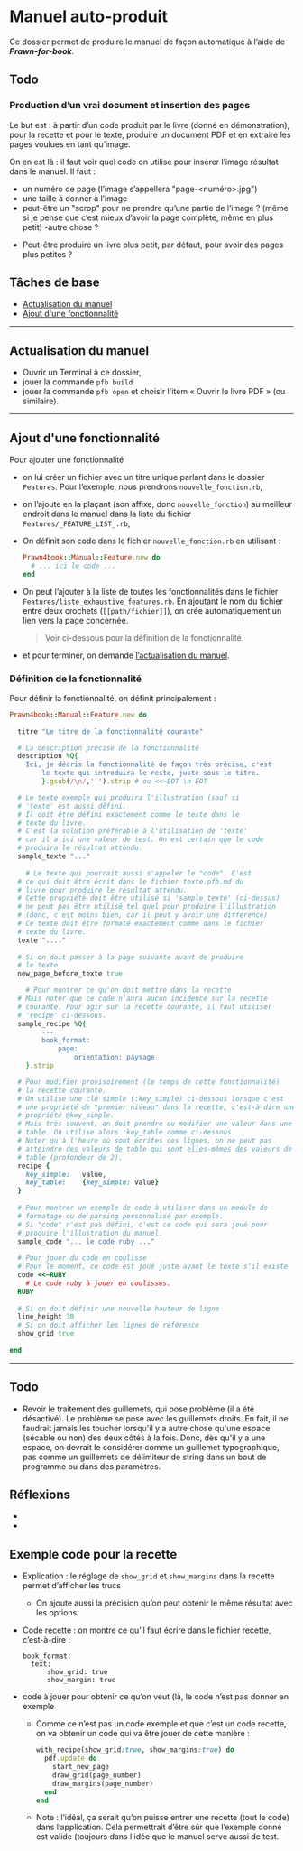 # Manuel auto-produit

Ce dossier permet de produire le manuel de façon automatique à l’aide de ***Prawn-for-book***.

## Todo

### Production d’un vrai document et insertion des pages

Le but est : à partir d’un code produit par le livre (donné en démonstration), pour la recette et pour le texte, produire un document PDF et en extraire les pages voulues en tant qu’image.

On en est là : il faut voir quel code on utilise pour insérer l’image résultat dans le manuel.
Il faut :
- un numéro de page (l’image s’appellera "page-<numéro>.jpg")
- une taille à donner à l’image
- peut-être un "scrop" pour ne prendre qu’une partie de l’image ? (même si je pense que c’est mieux d’avoir la page complète, même en plus petit)
-autre chose ?

* Peut-être produire un livre plus petit, par défaut, pour avoir des pages plus petites ?

## Tâches de base

* [Actualisation du manuel](#update-manual)
* [Ajout d'une fonctionnalité](#add-feature)


---

<a name="update-manual"></a>

## Actualisation du manuel

* Ouvrir un Terminal à ce dossier,
* jouer la commande `pfb build`
* jouer la commande `pfb open` et choisir l'item « Ouvrir le livre PDF » (ou similaire).

---

<a name="add-feature"></a>

## Ajout d'une fonctionnalité

Pour ajouter une fonctionnalité


* on lui créer un fichier avec un titre unique parlant dans le dossier `Features`. Pour l’exemple, nous prendrons `nouvelle_fonction.rb`,

* on l’ajoute en la plaçant (son affixe, donc `nouvelle_fonction`) au meilleur endroit dans le manuel dans la liste du fichier `Features/_FEATURE_LIST_.rb`,

* On définit son code dans le fichier `nouvelle_fonction.rb` en utilisant :

  ~~~ruby
  Prawn4book::Manual::Feature.new do
    # ... ici le code ...
  end
  ~~~

* On peut l’ajouter à la liste de toutes les fonctionnalités dans le fichier `Features/liste_exhaustive_features.rb`. En ajoutant le nom du fichier entre deux crochets (`[[path/fichier]]`), on crée automatiquement un lien vers la page concernée.

  > Voir ci-dessous pour la définition de la fonctionnalité.

* et pour terminer, on demande [l’actualisation du manuel](#update-manual).

### Définition de la fonctionnalité

Pour définir la fonctionnalité, on définit principalement :

~~~ruby
Prawn4book::Manual::Feature.new do
  
  titre "Le titre de la fonctionnalité courante"

  # La description précise de la fonctionnalité
  description %Q{
  	Ici, je décris la fonctionnalité de façon très précise, c'est
		le texte qui introduira le reste, juste sous le titre.
		}.gsub(/\n/,' ').strip # ou <<~EOT \n EOT

  # Le texte exemple qui produira l'illustration (sauf si
  # 'texte' est aussi défini.
  # Il doit être défini exactement comme le texte dans le
  # texte du livre.
  # C'est la solution préférable à l'utilisation de 'texte'
  # car il a ici une valeur de test. On est certain que le code
  # produira le résultat attendu.
  sample_texte "..."
  
	# Le texte qui pourrait aussi s'appeler le "code". C'est
  # ce qui doit être écrit dans le fichier texte.pfb.md du
  # livre pour produire le résultat attendu. 
  # Cette propriété doit être utilisé si 'sample_texte' (ci-dessus)
  # ne peut pas être utilisé tel quel pour produire l'illustration
  # (donc, c'est moins bien, car il peut y avoir une différence)
  # Ce texte doit être formaté exactement comme dans le fichier
  # texte du livre.
  texte "...."
  
  # Si on doit passer à la page suivante avant de produire
  # le texte
  new_page_before_texte true

	# Pour montrer ce qu'on doit mettre dans la recette 
  # Mais noter que ce code n'aura aucun incidence sur la recette
  # courante. Pour agir sur la recette courante, il faut utiliser
  # 'recipe' ci-dessous.
  sample_recipe %Q{
		---
		book_format:
			page:
				orientation: paysage
	}.strip

  # Pour modifier provisoirement (le temps de cette fonctionnalité)
  # la recette courante.
  # On utilise une clé simple (:key_simple) ci-dessous lorsque c'est
  # une propriété de "premier niveau" dans la recette, c'est-à-dire une
  # propriété @key_simple.
  # Mais très souvent, on doit prendre ou modifier une valeur dans une
  # table. On utilise alors :key_table comme ci-dessous.
  # Noter qu'à l'heure où sont écrites ces lignes, on ne peut pas 
  # atteindre des valeurs de table qui sont elles-mêmes des valeurs de
  # table (profondeur de 2).
  recipe {
  	key_simple:   value,
    key_table:    {key_simple: value}
  }
  
  # Pour montrer un exemple de code à utiliser dans un module de
  # formatage ou de parsing personnalisé par exemple.
  # Si "code" n'est pas défini, c'est ce code qui sera joué pour
  # produire l'illustration du manuel.
  sample_code "... le code ruby ..."
  
  # Pour jouer du code en coulisse
  # Pour le moment, ce code est joué juste avant le texte s'il existe
  code <<~RUBY
  	# Le code ruby à jouer en coulisses.
  RUBY
  
  # Si on doit définir une nouvelle hauteur de ligne
  line_height 30
  # Si on doit afficher les lignes de référence
  show_grid true
  
end
~~~



---



## Todo

* Revoir le traitement des guillemets, qui pose problème (il a été désactivé). Le problème se pose avec les guillemets droits. En fait, il ne faudrait jamais les toucher lorsqu'il y a autre chose qu'une espace (sécable ou non) des deux côtés à la fois. Donc, dès qu'il y a une espace, on devrait le considérer comme un guillemet typographique, pas comme un guillemets de délimiteur de string dans un bout de programme ou dans des paramètres.



## Réflexions

* 
* 

## Exemple code pour la recette

* Explication : le réglage de `show_grid` et `show_margins` dans la recette permet d’afficher les trucs

  * On ajoute aussi la précision qu’on peut obtenir le même résultat avec les options.

* Code recette : on montre ce qu’il faut écrire dans le fichier recette, c’est-à-dire :

  ~~~
  book_format:
  	text:
  		show_grid: true
  		show_margin: true
  ~~~

* code à jouer pour obtenir ce qu’on veut (là, le code n’est pas donner en exemple

  * Comme ce n’est pas un code exemple et que c’est un code recette, on va obtenir un code qui va être jouer de cette manière :

    ~~~ruby
    with_recipe(show_grid:true, show_margins:true) do
      pdf.update do
        start_new_page
        draw_grid(page_number)
        draw_margins(page_number)
      end
    end
    ~~~

  * Note : l’idéal, ça serait qu’on puisse entrer une recette (tout le code) dans l’application. Cela permettrait d’être sûr que l’exemple donné est valide (toujours dans l’idée que le manuel serve aussi de test.

